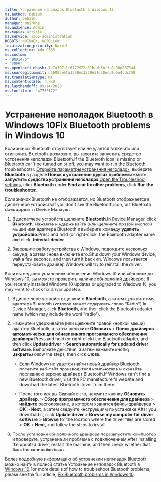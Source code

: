 ```yaml
---
title: Устранение неполадок Bluetooth в Windows 10
ms.author: pebaum
author: pebaum
manager: mnirkhe
ms.audience: Admin
ms.topic: article
ms.service: o365-administration
ROBOTS: NOINDEX, NOFOLLOW
localization_priority: Normal
ms.collection: Adm_O365
ms.custom:
- "9001475"
- "3506"
ms.openlocfilehash: 7e7a397a1f6777972a81bcbb6bffa1c98d8370a4
ms.sourcegitcommit: c6692ce0fa1358ec3529e59ca0ecdfdea4cdc759
ms.translationtype: MT
ms.contentlocale: ru-RU
ms.lasthandoff: 09/14/2020
ms.locfileid: "47730172"
---
```

# <a name="fix-bluetooth-problems-in-windows-10"></a><span data-ttu-id="ac66a-102">Устранение неполадок Bluetooth в Windows 10</span><span class="sxs-lookup"><span data-stu-id="ac66a-102">Fix Bluetooth problems in Windows 10</span></span>

<span data-ttu-id="ac66a-103">Если значок Bluetooth отсутствует или не удается включить или отключить Bluetooth, возможно, вы захотите запустить средство устранения неполадок Bluetooth.</span><span class="sxs-lookup"><span data-stu-id="ac66a-103">If the Bluetooth icon is missing or Bluetooth can't be turned on or off, you may want to run the Bluetooth troubleshooter.</span></span> <span data-ttu-id="ac66a-104">[Откройте параметры устранения неполадок](ms-settings:troubleshoot), выберите **Bluetooth** в разделе **Поиск и устранение других проблем**нажмите **запустить средство устранения неполадок**.</span><span class="sxs-lookup"><span data-stu-id="ac66a-104">[Open the Troubleshoot settings](ms-settings:troubleshoot), click **Bluetooth** under **Find and fix other problems**, click **Run the troubleshooter**.</span></span>

<span data-ttu-id="ac66a-105">Если значок Bluetooth не отображается, но Bluetooth отображается в диспетчере устройств:</span><span class="sxs-lookup"><span data-stu-id="ac66a-105">If you don't see the Bluetooth icon, but Bluetooth does appear in Device Manager:</span></span>

1. <span data-ttu-id="ac66a-106">В диспетчере устройств щелкните **Bluetooth**.</span><span class="sxs-lookup"><span data-stu-id="ac66a-106">In Device Manager, click **Bluetooth**.</span></span> <span data-ttu-id="ac66a-107">Нажмите и удерживайте (или щелкните правой кнопкой мыши) имя адаптера Bluetooth и выберите команду **удалить устройство**.</span><span class="sxs-lookup"><span data-stu-id="ac66a-107">Press and hold (or right-click) the Bluetooth adapter name and click **Uninstall device**.</span></span>

2. <span data-ttu-id="ac66a-108">Завершите работу устройства с Windows, подождите несколько секунд, а затем снова включите его.</span><span class="sxs-lookup"><span data-stu-id="ac66a-108">Shut down your Windows device, wait a few seconds, and then turn it back on.</span></span> <span data-ttu-id="ac66a-109">Windows попытается переустановить драйвер.</span><span class="sxs-lookup"><span data-stu-id="ac66a-109">Windows will try to reinstall the driver.</span></span>

<span data-ttu-id="ac66a-110">Если вы недавно установили обновления Windows 10 или обновили до Windows 10, вы можете проверить наличие обновлений драйверов:</span><span class="sxs-lookup"><span data-stu-id="ac66a-110">If you recently installed Windows 10 updates or upgraded to Windows 10, you may want to check for driver updates:</span></span>

1. <span data-ttu-id="ac66a-111">В диспетчере устройств щелкните **Bluetooth**, а затем щелкните имя адаптера Bluetooth (которое может содержать слово "Radio").</span><span class="sxs-lookup"><span data-stu-id="ac66a-111">In Device Manager, click **Bluetooth**, and then click the Bluetooth adapter name (which may include the word "radio").</span></span>

2. <span data-ttu-id="ac66a-112">Нажмите и удерживайте (или щелкните правой кнопкой мыши) адаптер Bluetooth, а затем щелкните **Обновить**  >  **Поиск драйверов автоматически для обновленного программного обеспечения драйвера**.</span><span class="sxs-lookup"><span data-stu-id="ac66a-112">Press and hold (or right-click) the Bluetooth adapter, and then click **Update driver** > **Search automatically for updated driver software**.</span></span> <span data-ttu-id="ac66a-113">Выполните действия, а затем нажмите кнопку **Закрыть**.</span><span class="sxs-lookup"><span data-stu-id="ac66a-113">Follow the steps, then click **Close**.</span></span>

      - <span data-ttu-id="ac66a-114">Если Windows не удается найти новый драйвер Bluetooth, посетите веб-сайт производителя компьютера и скачайте последнюю версию драйвера Bluetooth.</span><span class="sxs-lookup"><span data-stu-id="ac66a-114">If Windows can't find a new Bluetooth driver, visit the PC manufacturer's website and download the latest Bluetooth driver from there.</span></span>

    - <span data-ttu-id="ac66a-115">После того как вы Скачайте его, нажмите кнопку **Обновить драйвер**.  >  **Обзор программного обеспечения для драйвера**  >  **найдите** расположение, в котором хранятся файлы драйверов > **ОК**  >  **Next**, а затем следуйте инструкциям по установке.</span><span class="sxs-lookup"><span data-stu-id="ac66a-115">After you download it, click **Update driver** > **Browse my computer for driver software** > **Browse** for the location where the driver files are stored > **OK** > **Next**, and follow the steps to install.</span></span>

3. <span data-ttu-id="ac66a-116">После установки обновленного драйвера перезапустите компьютер и проверьте, устранена ли проблема с подключением.</span><span class="sxs-lookup"><span data-stu-id="ac66a-116">After installing the updated driver, restart the machine, and then check whether that fixes the connection issue.</span></span>

<span data-ttu-id="ac66a-117">Более подробную информацию об устранении неполадок Bluetooth можно найти в полной статье [Устранение неполадок Bluetooth в Windows 10](https://support.microsoft.com/help/14169/windows-10-fix-bluetooth-problems).</span><span class="sxs-lookup"><span data-stu-id="ac66a-117">For more details of how to troubleshoot Bluetooth problems, please see the full article, [Fix Bluetooth problems in Windows 10](https://support.microsoft.com/help/14169/windows-10-fix-bluetooth-problems).</span></span>
